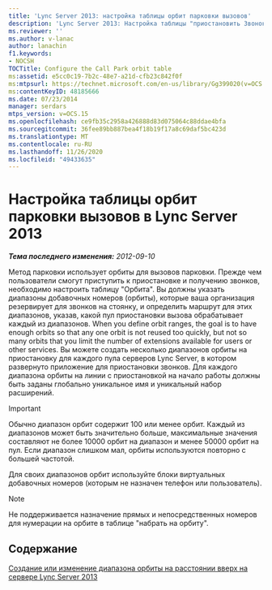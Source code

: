```yaml
---
title: 'Lync Server 2013: настройка таблицы орбит парковки вызовов'
description: 'Lync Server 2013: Настройка таблицы "приостановить Звонок".'
ms.reviewer: ''
ms.author: v-lanac
author: lanachin
f1.keywords:
- NOCSH
TOCTitle: Configure the Call Park orbit table
ms:assetid: e5cc0c19-7b2c-48e7-a21d-cfb23c842f0f
ms:mtpsurl: https://technet.microsoft.com/en-us/library/Gg399020(v=OCS.15)
ms:contentKeyID: 48185666
ms.date: 07/23/2014
manager: serdars
mtps_version: v=OCS.15
ms.openlocfilehash: ce9fb35c2958a426888d83d075064c88ddae4bfa
ms.sourcegitcommit: 36fee89bb887bea4f18b19f17a8c69daf5bc423d
ms.translationtype: MT
ms.contentlocale: ru-RU
ms.lasthandoff: 11/26/2020
ms.locfileid: "49433635"
---
```

# <a name="configure-the-call-park-orbit-table-in-lync-server-2013"></a>Настройка таблицы орбит парковки вызовов в Lync Server 2013

<div data-xmlns="http://www.w3.org/1999/xhtml">

<div class="topic" data-xmlns="http://www.w3.org/1999/xhtml" data-msxsl="urn:schemas-microsoft-com:xslt" data-cs="https://msdn.microsoft.com/">

<div data-asp="https://msdn2.microsoft.com/asp">



</div>

<div id="mainSection">

<div id="mainBody">

<span> </span>

_**Тема последнего изменения:** 2012-09-10_

Метод парковки использует орбиты для вызовов парковки. Прежде чем пользователи смогут приступить к приостановке и получению звонков, необходимо настроить таблицу "Орбита". Вы должны указать диапазоны добавочных номеров (орбиты), которые ваша организация резервирует для звонков на стоянку, и определить маршрут для этих диапазонов, указав, какой пул приостановки вызова обрабатывает каждый из диапазонов. When you define orbit ranges, the goal is to have enough orbits so that any one orbit is not reused too quickly, but not so many orbits that you limit the number of extensions available for users or other services. Вы можете создать несколько диапазонов орбиты на приостановку для каждого пула серверов Lync Server, в котором развернуто приложение для приостановки звонков. Для каждого диапазона орбиты на линии с приостановкой на начало работы должны быть заданы глобально уникальное имя и уникальный набор расширений.

<div>


> [!IMPORTANT]  
> Обычно диапазон орбит содержит 100 или менее орбит. Каждый из диапазонов может быть значительно больше, максимальные значения составляют не более 10000 орбит на диапазон и менее 50000 орбит на пул. Если диапазон слишком мал, орбиты используются повторно с большей частотой.



</div>

Для своих диапазонов орбит используйте блоки виртуальных добавочных номеров (которым не назначен телефон или пользователь).

<div>


> [!NOTE]  
> Не поддерживается назначение прямых и непосредственных номеров для нумерации на орбите в таблице "набрать на орбиту".



</div>

<div>

## <a name="in-this-section"></a>Содержание

[Создание или изменение диапазона орбиты на расстоянии вверх на сервере Lync Server 2013](lync-server-2013-create-or-modify-a-call-park-orbit-range.md)

</div>

</div>

<span> </span>

</div>

</div>

</div>

